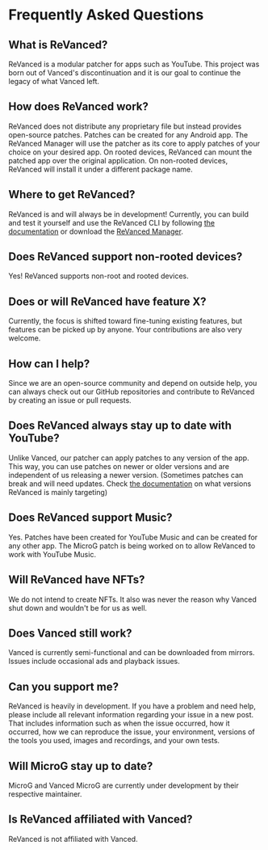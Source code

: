 # **Frequently Asked Questions**

## **What is ReVanced?**

ReVanced is a modular patcher for apps such as YouTube. This project was born out of Vanced's discontinuation and it is our goal to continue the legacy of what Vanced left.

## **How does ReVanced work?**

ReVanced does not distribute any proprietary file but instead provides open-source patches. Patches can be created for any Android app. The ReVanced Manager will use the patcher as its core to apply patches of your choice on your desired app. On rooted devices, ReVanced can mount the patched app over the original application. On non-rooted devices, ReVanced will install it under a different package name.

## **Where to get ReVanced?**

ReVanced is and will always be in development! Currently, you can build and test it yourself and use the ReVanced CLI by following [the documentation](https://github.com/revanced/revanced-documentation) or download the [ReVanced Manager](https://github.com/revanced/revanced-manager).

## **Does ReVanced support non-rooted devices?**

Yes! ReVanced supports non-root and rooted devices.

## **Does or will ReVanced have feature X?**

Currently, the focus is shifted toward fine-tuning existing features, but features can be picked up by anyone. Your contributions are also very welcome.

## **How can I help?**

Since we are an open-source community and depend on outside help, you can always check out our GitHub repositories and contribute to ReVanced by creating an issue or pull requests.

## **Does ReVanced always stay up to date with YouTube?**

Unlike Vanced, our patcher can apply patches to any version of the app. This way, you can use patches on newer or older versions and are independent of us
releasing a newer version. (Sometimes patches can break and will need updates. Check [the documentation](https://www.reddit.com/r/revancedapp/wiki/documentation/) on what versions ReVanced is mainly targeting)

## **Does ReVanced support Music?**

Yes. Patches have been created for YouTube Music and can be created for any other app. The MicroG patch is being worked on to allow ReVanced to work with YouTube Music.

## **Will ReVanced have NFTs?**

We do not intend to create NFTs. It also was never the reason why Vanced shut down and wouldn't be for us as well.

## **Does Vanced still work?**

Vanced is currently semi-functional and can be downloaded from mirrors. Issues include occasional ads and playback issues.

## **Can you support me?**

ReVanced is heavily in development. If you have a problem and need help, please include all relevant information regarding your issue in a new post. That includes information such as when the issue occurred, how it occurred, how we can reproduce the issue, your environment, versions of the tools you used, images and recordings, and your own tests.

## **Will MicroG stay up to date?**

MicroG and Vanced MicroG are currently under development by their respective maintainer.

## **Is ReVanced affiliated with Vanced?**

ReVanced is not affiliated with Vanced.
